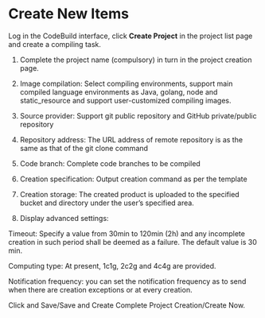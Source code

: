 # Create New Items

Log in the CodeBuild interface, click **Create Project** in the project list page and create a compiling task.

1. Complete the project name (compulsory) in turn in the project creation page.

2. Image compilation: Select compiling environments, support main compiled language environments as Java, golang, node and static_resource and support user-customized compiling images.

3. Source provider: Support git public repository and GitHub private/public repository

4. Repository address: The URL address of remote repository is as the same as that of the git clone command

5. Code branch: Complete code branches to be compiled

6. Creation specification: Output creation command as per the template

7. Creation storage: The created product is uploaded to the specified bucket and directory under the user’s specified area.

8. Display advanced settings:

Timeout: Specify a value from 30min to 120min (2h) and any incomplete creation in such period shall be deemed as a failure. The default value is 30 min.

Computing type: At present, 1c1g, 2c2g and 4c4g are provided.

Notification frequency: you can set the notification frequency as to send when there are creation exceptions or at every creation.

Click and Save/Save and Create Complete Project Creation/Create Now.
